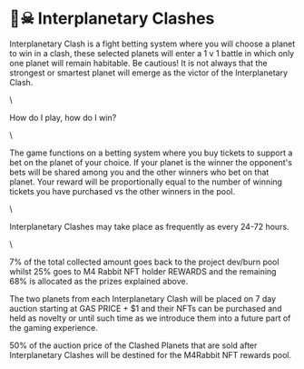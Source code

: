 # 🏴☠ Interplanetary Clashes

Interplanetary Clash is a fight betting system where you will choose a planet to win in a clash, these selected planets will enter a 1 v 1 battle in which only one planet will remain habitable. Be cautious! It is not always that the strongest or smartest planet will emerge as the victor of the Interplanetary Clash.

\


How do I play, how do I win?

\


The game functions on a betting system where you buy tickets to support a  bet on the planet of your choice. If your planet is the winner the opponent's bets will be shared among you and the other  winners who bet on that planet. Your reward will be proportionally equal to the number of winning tickets you have purchased vs the other winners in the pool.

\


Interplanetary Clashes may take place as frequently as every 24-72 hours.

\


7% of the total collected amount goes back to the project dev/burn pool whilst 25% goes to M4 Rabbit NFT holder REWARDS and the remaining 68%  is allocated as the prizes explained above.

The two planets from each Interplanetary Clash will be placed on 7 day auction starting at GAS PRICE + $1 and their NFTs can be purchased and held as novelty or until such time as we introduce them into a future part of the gaming experience.

50% of the auction price of the Clashed Planets that are sold after Interplanetary Clashes will be destined for the M4Rabbit NFT rewards pool. &#x20;
